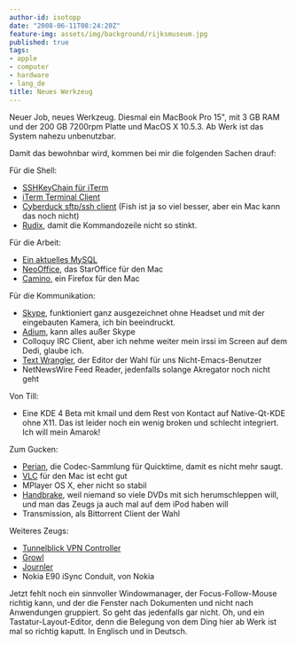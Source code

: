 ```yaml
---
author-id: isotopp
date: "2008-06-11T08:24:20Z"
feature-img: assets/img/background/rijksmuseum.jpg
published: true
tags:
- apple
- computer
- hardware
- lang_de
title: Neues Werkzeug
---
```


Neuer Job, neues Werkzeug. Diesmal ein MacBook Pro 15", mit 3 GB RAM und der 200 GB 7200rpm Platte und MacOS X 10.5.3. 
Ab Werk ist das System nahezu unbenutzbar. 

Damit das bewohnbar wird, kommen bei mir die folgenden Sachen drauf:

Für die Shell:

- [SSHKeyChain für iTerm](http://www.sshkeychain.org)
- [iTerm Terminal Client](http://iterm.sf.net)
- [Cyberduck sftp/ssh client](http://cyberduck.ch) (Fish ist ja so viel besser, aber ein Mac kann das noch nicht)
- [Rudix](http://rudix.sf.net), damit die Kommandozeile nicht so stinkt.

Für die Arbeit:

- [Ein aktuelles MySQL](http://www.mysql.com)
- [NeoOffice](http://www.neooffice.org), das StarOffice für den Mac
- [Camino](http://caminobrowser.org), ein Firefox für den Mac

Für die Kommunikation:

- [Skype](http://skype.com), funktioniert ganz ausgezeichnet ohne Headset und mit der eingebauten Kamera, ich bin beeindruckt.
- [Adium](http://www.adiumx.com), kann alles außer Skype 
- Colloquy IRC Client, aber ich nehme weiter mein irssi im Screen auf dem Dedi, glaube ich.
- [Text Wrangler](http://www.barebones.com), der Editor der Wahl für uns Nicht-Emacs-Benutzer
- NetNewsWire Feed Reader, jedenfalls solange Akregator noch nicht geht

Von Till:

- Eine KDE 4 Beta mit kmail und dem Rest von Kontact auf Native-Qt-KDE ohne X11. Das ist leider noch ein wenig broken und schlecht integriert. Ich will mein Amarok!

Zum Gucken:

- [Perian](http://perian.org), die Codec-Sammlung für Quicktime, damit es nicht mehr saugt.
- [VLC](http://www.videolan.org) für den Mac ist echt gut
- MPlayer OS X, eher nicht so stabil
- [Handbrake](http://handbrake.fr/?article=download), weil niemand so viele DVDs mit sich herumschleppen will, und man das Zeugs ja auch mal auf dem iPod haben will
- Transmission, als Bittorrent Client der Wahl

Weiteres Zeugs:

- [Tunnelblick VPN Controller](http://www.tunnelblick.net)
- [Growl](http://www.growl.info)
- [Journler](http://journler.com/download/index.php)
- Nokia E90 iSync Conduit, von Nokia

Jetzt fehlt noch ein sinnvoller Windowmanager, der Focus-Follow-Mouse richtig kann, und der die Fenster nach Dokumenten und nicht nach Anwendungen gruppiert.
So geht das jedenfalls gar nicht.
Oh, und ein Tastatur-Layout-Editor, denn die Belegung von dem Ding hier ab Werk ist mal so richtig kaputt.
In Englisch und in Deutsch.

